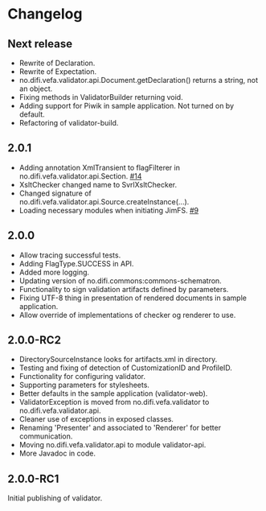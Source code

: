 # Changelog

## Next release

* Rewrite of Declaration.
* Rewrite of Expectation.
* no.difi.vefa.validator.api.Document.getDeclaration() returns a string, not an object.
* Fixing methods in ValidatorBuilder returning void.
* Adding support for Piwik in sample application. Not turned on by default.
* Refactoring of validator-build.

## 2.0.1

* Adding annotation XmlTransient to flagFilterer in no.difi.vefa.validator.api.Section. [#14](https://github.com/difi/vefa-validator/issues/14)
* XsltChecker changed name to SvrlXsltChecker.
* Changed signature of no.difi.vefa.validator.api.Source.createInstance(...).
* Loading necessary modules when initiating JimFS. [#9](https://github.com/difi/vefa-validator/issues/9)

## 2.0.0

* Allow tracing successful tests.
* Adding FlagType.SUCCESS in API.
* Added more logging.
* Updating version of no.difi.commons:commons-schematron.
* Functionality to sign validation artifacts defined by parameters.
* Fixing UTF-8 thing in presentation of rendered documents in sample application.
* Allow override of implementations of checker og renderer to use.

## 2.0.0-RC2

* DirectorySourceInstance looks for artifacts.xml in directory.
* Testing and fixing of detection of CustomizationID and ProfileID.
* Functionality for configuring validator.
* Supporting parameters for stylesheets.
* Better defaults in the sample application (validator-web).
* ValidatorException is moved from no.difi.vefa.validator to no.difi.vefa.validator.api.
* Cleaner use of exceptions in exposed classes.
* Renaming 'Presenter' and associated to 'Renderer' for better communication. 
* Moving no.difi.vefa.validator.api to module validator-api.
* More Javadoc in code.

## 2.0.0-RC1

Initial publishing of validator.

